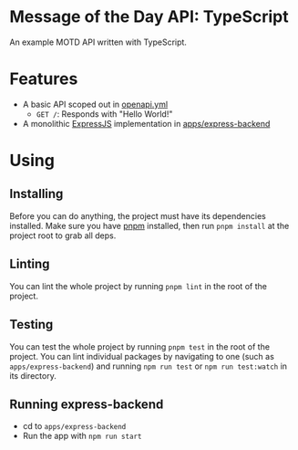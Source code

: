 # Message of the Day API: TypeScript

An example MOTD API written with TypeScript.

# Features

- A basic API scoped out in [openapi.yml](openapi.yml)
  - `GET /`: Responds with "Hello World!"
- A monolithic [ExpressJS](https://expressjs.com/) implementation in [apps/express-backend](apps/express-backend/)

# Using

## Installing

Before you can do anything, the project must have its dependencies installed. Make sure you have [pnpm](https://pnpm.io/) installed, then run `pnpm install` at the project root to grab all deps.

## Linting

You can lint the whole project by running `pnpm lint` in the root of the project.

## Testing

You can test the whole project by running `pnpm test` in the root of the project. You can lint individual packages by navigating to one (such as `apps/express-backend`) and running `npm run test` or `npm run test:watch` in its directory.

## Running express-backend

- cd to `apps/express-backend`
- Run the app with `npm run start`
